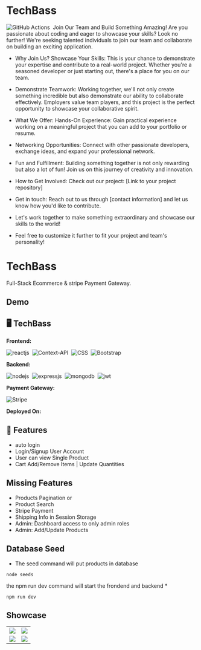 # TechBass

![GitHub Actions](https://img.shields.io/badge/github%20actions-%232671E5.svg?style=for-the-badge&logo=githubactions&logoColor=white)&nbsp;
Join Our Team and Build Something Amazing!
Are you passionate about coding and eager to showcase your skills? Look no further! We're seeking talented individuals to join our team and collaborate on building an exciting application.

- Why Join Us?
Showcase Your Skills: This is your chance to demonstrate your expertise and contribute to a real-world project. Whether you're a seasoned developer or just starting out, there's a place for you on our team.

- Demonstrate Teamwork: Working together, we'll not only create something incredible but also demonstrate our ability to collaborate effectively. Employers value team players, and this project is the perfect opportunity to showcase your collaborative spirit.

- What We Offer:
Hands-On Experience: Gain practical experience working on a meaningful project that you can add to your portfolio or resume.

- Networking Opportunities: Connect with other passionate developers, exchange ideas, and expand your professional network.

- Fun and Fulfillment: Building something together is not only rewarding but also a lot of fun! Join us on this journey of creativity and innovation.

- How to Get Involved:
Check out our project: [Link to your project repository]

- Get in touch: Reach out to us through [contact information] and let us know how you'd like to contribute.

- Let's work together to make something extraordinary and showcase our skills to the world!

- Feel free to customize it further to fit your project and team's personality!

# TechBass
Full-Stack Ecommerce & stripe Payment Gateway.

## Demo
<!-- [This application is deployed on Render](https://hateybazarey.onrender.com)  -->


## 🖥️ TechBass 
**Frontend:**


![reactjs](https://img.shields.io/badge/React-20232A?style=for-the-badge&logo=react&logoColor=61DAFB)&nbsp;
![Context-API](https://img.shields.io/badge/Context--Api-000000?style=for-the-badge&logo=react)&nbsp;
![CSS](https://img.shields.io/badge/CSS3-1572B6?style=for-the-badge&logo=css3&logoColor=white)&nbsp;
![Bootstrap](https://img.shields.io/badge/Bootstrap-563D7C?style=for-the-badge&logo=bootstrap&logoColor=white)&nbsp;


**Backend:**

![nodejs](https://img.shields.io/badge/Node.js-43853D?style=for-the-badge&logo=node.js&logoColor=white)&nbsp;
![expressjs](https://img.shields.io/badge/Express.js-000000?style=for-the-badge&logo=express&logoColor=white)&nbsp;
![mongodb](https://img.shields.io/badge/MongoDB-4EA94B?style=for-the-badge&logo=mongodb&logoColor=white)&nbsp;
![jwt](	https://img.shields.io/badge/JWT-000000?style=for-the-badge&logo=JSON%20web%20tokens&logoColor=white)&nbsp;

**Payment Gateway:**

![Stripe](https://img.shields.io/badge/Stripe-626CD9?style=for-the-badge&logo=Stripe&logoColor=white)

**Deployed On:**


## 🚀 Features
- auto login
- Login/Signup User Account
- User can view Single Product
- Cart Add/Remove Items | Update Quantities

##  Missing Features
- Products Pagination or
- Product Search
- Stripe Payment 
- Shipping Info in Session Storage
- Admin: Dashboard access to only admin roles
- Admin: Add/Update Products



## Database Seed

* The seed command will put products in database
```
node seeds
```

the npm run dev command will start the frondend and backend
* 
```
npm run dev
```

## Showcase

<table>
  <tr>
    <td><img src="https://github.com/americanoame/Weather-Dashboard/assets/77306236/a4c2cbbe-454b-4017-b361-581d15c67460" /></td>
    <td><img src="https://github.com/americanoame/Weather-Dashboard/assets/77306236/f9fe8fcf-c375-4c19-bdc6-023ce8752436" /></td>
  </tr>
  <tr>
    <td><img src="https://github.com/americanoame/TechBass/assets/77306236/32e845ee-4b7f-464e-b028-6e79a720cb73" /></td>
    <td><img src="https://github.com/americanoame/TechBass/assets/77306236/f3fd8b7f-cda5-473e-ba72-a1135b321154" /></td>
  </tr>
</table>
<!-- [Title](http://127.0.0.1:5173/product/65e6b87193b1b2174776f7d4) -->